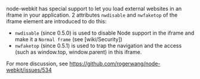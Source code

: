 node-webkit has special support to let you load external websites in an iframe in your application. 2 attributes `nwdisable` and `nwfaketop` of the iframe element are introduced to do this:

* `nwdisable` (since 0.5.0) is used to disable Node support in the iframe and make it a `Normal frame` (see [wiki/Security])
* `nwfaketop` (since 0.5.1) is used to trap the navigation and the access (such as window.top, window.parent) in this iframe.

For more discussion, see https://github.com/rogerwang/node-webkit/issues/534